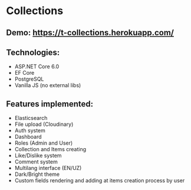 # Collections

## Demo: https://t-collections.herokuapp.com/

## Technologies:
- ASP.NET Core 6.0
- EF Core
- PostgreSQL
- Vanilla JS (no external libs)

## Features implemented:
- Elasticsearch
- File upload (Cloudinary)
- Auth system
- Dashboard 
- Roles (Admin and User)
- Collection and Items creating
- Like/Dislike system
- Comment system
- Multilang interface (EN/UZ)
- Dark/Bright theme
- Custom fields rendering and adding at items creation process by user